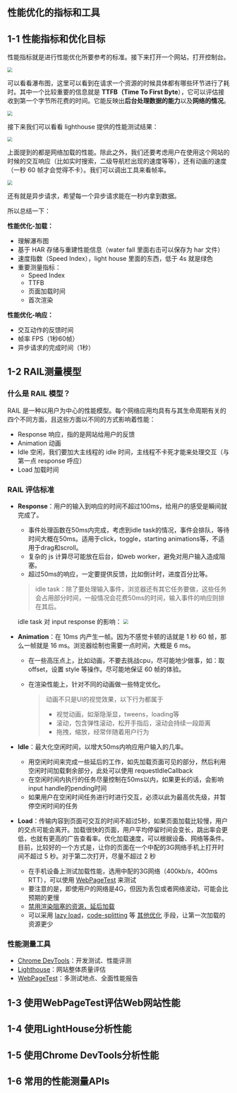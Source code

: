 ## 性能优化的指标和工具

## 1-1 性能指标和优化目标

性能指标就是进行性能优化所要参考的标准。接下来打开一个网站，打开控制台。

<img src="./media/1.png" style="zoom:67%;" />

可以看看瀑布图，这里可以看到在请求一个资源的时候具体都有哪些环节进行了耗时。其中一个比较重要的信息就是 **TTFB（Time To First Byte**），它可以评估接收到第一个字节所花费的时间。它能反映出**后台处理数据的能力**以及**网络的情况**。

<img src="./media/2.png" style="zoom:67%;" />

接下来我们可以看看 lighthouse 提供的性能测试结果：

<img src="./media/3.png" style="zoom:67%;" />

上面提到的都是网络加载的性能。除此之外，我们还要考虑用户在使用这个网站的时候的交互响应（比如实时搜索，二级导航栏出现的速度等等），还有动画的速度（一秒 60 帧才会觉得不卡）。我们可以调出工具来看帧率。

<img src="./media/4.png" style="zoom:67%;" />

还有就是异步请求，希望每一个异步请求能在一秒内拿到数据。

所以总结一下：

**性能优化-加载：**

- 理解瀑布图
- 基于 HAR 存储与重建性能信息（water fall 里面右击可以保存为 har 文件）
- 速度指数（Speed Index），light house 里面的东西，低于 4s 就是绿色
- 重要测量指标：
  - Speed Index
  - TTFB
  - 页面加载时间
  - 首次渲染

**性能优化-响应：**

- 交互动作的反馈时间
- 帧率 FPS（1秒60帧）
- 异步请求的完成时间（1秒）

## 1-2 RAIL测量模型 

### 什么是 RAIL 模型？

RAIL 是一种以用户为中心的性能模型。每个网络应用均具有与其生命周期有关的四个不同方面，且这些方面以不同的方式影响着性能：

- Response 响应，指的是网站给用户的反馈
- Animation 动画
- Idle 空闲，我们要加大主线程的 idle 时间，主线程不卡死才能来处理交互（与第一点 response 呼应）
- Load 加载时间

### RAIL 评估标准

- **Response**：用户的输入到响应的时间不超过100ms，给用户的感受是瞬间就完成了。

  - 事件处理函数在50ms内完成，考虑到idle task的情况，事件会排队，等待时间大概在50ms。适用于click，toggle，starting animations等，不适用于drag和scroll。
  - 复杂的 js 计算尽可能放在后台，如web worker，避免对用户输入造成阻塞。
  - 超过50ms的响应，一定要提供反馈，比如倒计时，进度百分比等。

  > idle task：除了要处理输入事件，浏览器还有其它任务要做，这些任务会占用部分时间，一般情况会花费50ms的时间，输入事件的响应则排在其后。

  idle task 对 input response 的影响：
  <img src="./media/5.png" style="zoom:67%;" />

- **Animation**：在 10ms 内产生一帧。因为不感觉卡顿的话就是 1 秒 60 帧，那么一帧就是 16 ms。浏览器绘制也需要一点时间，大概是 6 ms。

  - 在一些高压点上，比如动画，不要去挑战cpu，尽可能地少做事，如：取 offset，设置 style 等操作。尽可能地保证 60 帧的体验。

  - 在渲染性能上，针对不同的动画做一些特定优化。

    > 动画不只是UI的视觉效果，以下行为都属于
    >
    > - 视觉动画，如渐隐渐显，tweens，loading等
    > - 滚动，包含弹性滚动，松开手指后，滚动会持续一段距离
    > - 拖拽，缩放，经常伴随着用户行为

- **Idle**：最大化空闲时间，以增大50ms内响应用户输入的几率。
  - 用空闲时间来完成一些延后的工作，如先加载页面可见的部分，然后利用空闲时间加载剩余部分，此处可以使用 requestIdleCallback
  - 在空闲时间内执行的任务尽量控制在50ms以内，如果更长的话，会影响input handle的pending时间
  - 如果用户在空闲时间任务进行时进行交互，必须以此为最高优先级，并暂停空闲时间的任务

- **Load**：传输内容到页面可交互的时间不超过5秒，如果页面加载比较慢，用户的交点可能会离开。加载很快的页面，用户平均停留时间会变长，跳出率会更低，也就有更高的广告查看率。优化加载速度，可以根据设备、网络等条件。目前，比较好的一个方式是，让你的页面在一个中配的3G网络手机上打开时间不超过 5 秒。对于第二次打开，尽量不超过 2 秒
  - 在手机设备上测试加载性能，选用中配的3G网络（400kb/s，400ms RTT），可以使用 [WebPageTest](https://www.webpagetest.org/easy) 来测试
  - 要注意的是，即使用户的网络是4G，但因为丢包或者网络波动，可能会比预期的更慢
  - [禁用渲染阻塞的资源，延后加载](https://web.dev/render-blocking-resources/)
  - 可以采用 [lazy load](https://web.dev/native-lazy-loading/)，[code-splitting](https://web.dev/reduce-javascript-payloads-with-code-splitting/) 等 [其他优化](https://web.dev/fast/) 手段，让第一次加载的资源更少

### 性能测量工具

- [Chrome DevTools](https://developers.google.com/web/tools/chrome-devtools)：开发测试、性能评测
- [Lighthouse](https://web.dev/measure/)：网站整体质量评估
- [WebPageTest](https://webpagetest.org/easy)：多测试地点、全面性能报告

## 1-3 使用WebPageTest评估Web网站性能



## 1-4 使用LightHouse分析性能



## 1-5 使用Chrome DevTools分析性能



## 1-6 常用的性能测量APIs

